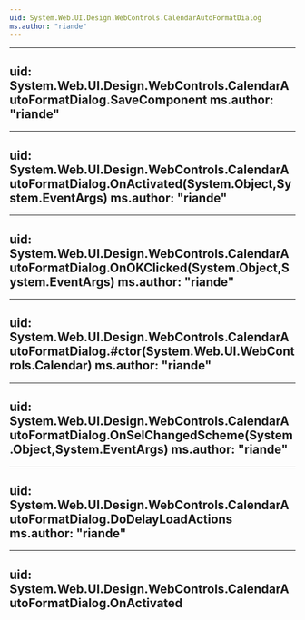 ```yaml
---
uid: System.Web.UI.Design.WebControls.CalendarAutoFormatDialog
ms.author: "riande"
---
```


---
uid: System.Web.UI.Design.WebControls.CalendarAutoFormatDialog.SaveComponent
ms.author: "riande"
---

---
uid: System.Web.UI.Design.WebControls.CalendarAutoFormatDialog.OnActivated(System.Object,System.EventArgs)
ms.author: "riande"
---

---
uid: System.Web.UI.Design.WebControls.CalendarAutoFormatDialog.OnOKClicked(System.Object,System.EventArgs)
ms.author: "riande"
---

---
uid: System.Web.UI.Design.WebControls.CalendarAutoFormatDialog.#ctor(System.Web.UI.WebControls.Calendar)
ms.author: "riande"
---

---
uid: System.Web.UI.Design.WebControls.CalendarAutoFormatDialog.OnSelChangedScheme(System.Object,System.EventArgs)
ms.author: "riande"
---

---
uid: System.Web.UI.Design.WebControls.CalendarAutoFormatDialog.DoDelayLoadActions
ms.author: "riande"
---

---
uid: System.Web.UI.Design.WebControls.CalendarAutoFormatDialog.OnActivated
---
